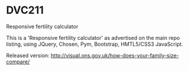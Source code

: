 # DVC211
Responsive fertility calculator

This is a 'Responsive fertility calculator' as advertised on the main repo listing,
using JQuery, Chosen, Pym, Bootstrap, HMTL5/CSS3 JavaScript.

Released version: http://visual.ons.gov.uk/how-does-your-family-size-compare/
